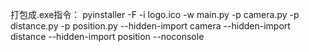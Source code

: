 打包成.exe指令：
pyinstaller -F -i logo.ico -w main.py -p camera.py -p distance.py -p position.py
--hidden-import camera --hidden-import distance --hidden-import position --noconsole